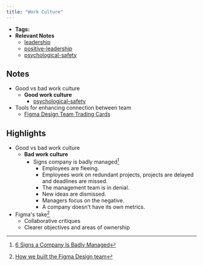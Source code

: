 ```yaml
---
title: "Work Culture"
---
```


- **Tags:**
- **Relevant Notes**
	- [leadership](moc/leadership.md)
	- [positive-leadership](notes/perdev/leadership/positive-leadership.md)
	- [psychological-safety](notes/perdev/mh/psychological-safety.md)

## Notes

- Good vs bad work culture
	- **Good work culture**
		- [psychological-safety](notes/perdev/mh/psychological-safety.md)
- Tools for enhancing connection between team
	- [Figma Design Team Trading Cards](https://www.figma.com/community/file/814575098768004426)

## Highlights
- Good vs bad work culture
	- **Bad work culture**
		- Signs company is badly managed[^2]
			- Employees are fleeing.
			- Employees work on redundant projects, projects are delayed and deadlines are missed.
			- The management team is in denial.
			- New ideas are dismissed.
			- Managers focus on the negative.
			- A company doesn't have its own metrics.
- Figma's take[^1]
	- Collaborative critiques
	- Clearer objectives and areas of ownership

[^1]: [How we built the Figma Design team](https://www.figma.com/blog/how-we-built-the-figma-design-team/)
[^2]: [6 Signs a Company Is Badly Managed](https://www.shrm.org/resourcesandtools/hr-topics/people-managers/pages/badly-managed-companies-.aspx)